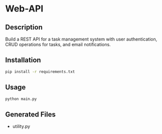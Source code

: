 # Web-API

## Description
Build a REST API for a task management system with user authentication, CRUD operations for tasks, and email notifications.

## Installation
```bash
pip install -r requirements.txt
```

## Usage
```bash
python main.py
```

## Generated Files
- utility.py
